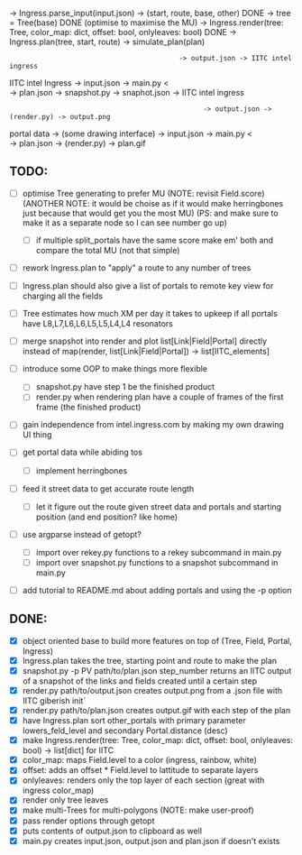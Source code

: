 -> Ingress.parse_input(input.json) -> (start, route, base, other) DONE
-> tree = Tree(base) DONE (optimise to maximise the MU)
-> Ingress.render(tree: Tree, color_map: dict, offset: bool, onlyleaves: bool) DONE
-> Ingress.plan(tree, start, route)
-> simulate_plan(plan)

                                              -> output.json -> IITC intel ingress
IITC intel Ingress -> input.json -> main.py <  
                                              -> plan.json -> snapshot.py -> snaphot.json -> IITC intel ingress

                                                    -> output.json -> (render.py) -> output.png
portal data -> (some drawing interface) -> input.json -> main.py <  
                                                    -> plan.json -> (render.py) -> plan.gif

## TODO:
- [ ] optimise Tree generating to prefer MU (NOTE: revisit Field.score) (ANOTHER NOTE: it would be choise as if it would make herringbones just because that would get you the most MU) (PS: and make sure to make it as a separate node so I can see number go up)
    - [ ] if multiple split_portals have the same score make em' both and compare the total MU (not that simple)

- [ ] rework Ingress.plan to "apply" a route to any number of trees
- [ ] Ingress.plan should also give a list of portals to remote key view for charging all the fields 
- [ ] Tree estimates how much XM per day it takes to upkeep if all portals have L8,L7,L6,L6,L5,L5,L4,L4 resonators
- [ ] merge snapshot into render and plot list[Link|Field|Portal] directly instead of map(render, list[Link|Field|Portal]) -> list[IITC_elements]

- [ ] introduce some OOP to make things more flexible
    - [ ] snapshot.py have step 1 be the finished product
    - [ ] render.py when rendering plan have a couple of frames of the first frame (the finished product)

- [ ] gain independence from intel.ingress.com by making my own drawing UI thing
- [ ] get portal data while abiding tos
    - [ ] implement herringbones

- [ ] feed it street data to get accurate route length
    - [ ] let it figure out the route given street data and portals and starting position (and end position? like home)

- [ ] use argparse instead of getopt?
    - [ ] import over rekey.py functions to a rekey subcommand in main.py
    - [ ] import over snapshot.py functions to a snapshot subcommand in main.py

- [ ] add tutorial to README.md about adding portals and using the -p option

## DONE:
- [x] object oriented base to build more features on top of (Tree, Field, Portal, Ingress)
- [x] Ingress.plan takes the tree, starting point and route to make the plan
- [x] snapshot.py -p PV path/to/plan.json step_number returns an IITC output of a snapshot of the links and fields created until a certain step
- [x] render.py path/to/output.json creates output.png from a .json file with IITC giberish init`
- [x] render.py path/to/plan.json creates output.gif with each step of the plan
- [x] have Ingress.plan sort other_portals with primary parameter lowers_feld_level and secondary Portal.distance (desc)
- [x] make Ingress.render(tree: Tree, color_map: dict, offset: bool, onlyleaves: bool) -> list[dict] for IITC 
- [x] color_map: maps Field.level to a color (ingress, rainbow, white)
- [x] offset: adds an offset * Field.level to lattitude to separate layers 
- [x] onlyleaves: renders only the top layer of each section (great with ingress color_map)
- [x] render only tree leaves
- [x] make multi-Trees for multi-polygons (NOTE: make user-proof)
- [x] pass render options through getopt
- [x] puts contents of output.json to clipboard as well
- [x] main.py creates input.json, output.json and plan.json if doesn't exists